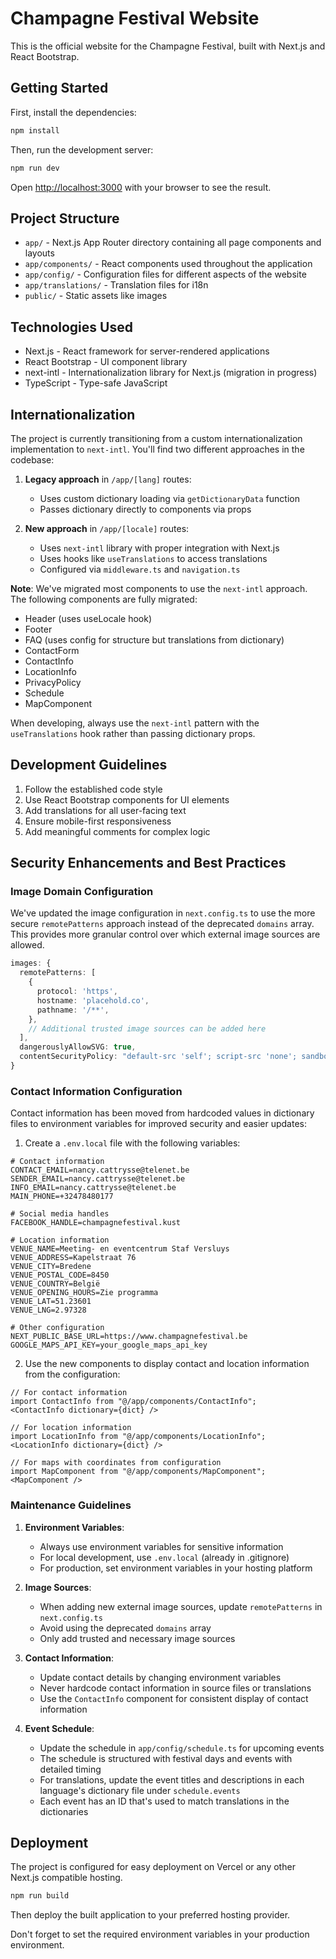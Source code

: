 # Champagne Festival Website

This is the official website for the Champagne Festival, built with Next.js and React Bootstrap.

## Getting Started

First, install the dependencies:

```bash
npm install
```

Then, run the development server:

```bash
npm run dev
```

Open [http://localhost:3000](http://localhost:3000) with your browser to see the result.

## Project Structure

- `app/` - Next.js App Router directory containing all page components and layouts
- `app/components/` - React components used throughout the application
- `app/config/` - Configuration files for different aspects of the website
- `app/translations/` - Translation files for i18n
- `public/` - Static assets like images

## Technologies Used

- Next.js - React framework for server-rendered applications
- React Bootstrap - UI component library
- next-intl - Internationalization library for Next.js (migration in progress)
- TypeScript - Type-safe JavaScript

## Internationalization

The project is currently transitioning from a custom internationalization implementation to `next-intl`. You'll find two different approaches in the codebase:

1. **Legacy approach** in `/app/[lang]` routes:
   - Uses custom dictionary loading via `getDictionaryData` function
   - Passes dictionary directly to components via props

2. **New approach** in `/app/[locale]` routes:
   - Uses `next-intl` library with proper integration with Next.js
   - Uses hooks like `useTranslations` to access translations
   - Configured via `middleware.ts` and `navigation.ts`

**Note**: We've migrated most components to use the `next-intl` approach. The following components are fully migrated:
- Header (uses useLocale hook)
- Footer
- FAQ (uses config for structure but translations from dictionary)
- ContactForm
- ContactInfo
- LocationInfo
- PrivacyPolicy
- Schedule
- MapComponent

When developing, always use the `next-intl` pattern with the `useTranslations` hook rather than passing dictionary props.

## Development Guidelines

1. Follow the established code style
2. Use React Bootstrap components for UI elements
3. Add translations for all user-facing text
4. Ensure mobile-first responsiveness
5. Add meaningful comments for complex logic

## Security Enhancements and Best Practices

### Image Domain Configuration

We've updated the image configuration in `next.config.ts` to use the more secure `remotePatterns` approach instead of the deprecated `domains` array. This provides more granular control over which external image sources are allowed.

```typescript
images: {
  remotePatterns: [
    {
      protocol: 'https',
      hostname: 'placehold.co',
      pathname: '/**',
    },
    // Additional trusted image sources can be added here
  ],
  dangerouslyAllowSVG: true,
  contentSecurityPolicy: "default-src 'self'; script-src 'none'; sandbox;",
}
```

### Contact Information Configuration

Contact information has been moved from hardcoded values in dictionary files to environment variables for improved security and easier updates:

1. Create a `.env.local` file with the following variables:
```
# Contact information
CONTACT_EMAIL=nancy.cattrysse@telenet.be
SENDER_EMAIL=nancy.cattrysse@telenet.be
INFO_EMAIL=nancy.cattrysse@telenet.be
MAIN_PHONE=+32478480177

# Social media handles
FACEBOOK_HANDLE=champagnefestival.kust

# Location information
VENUE_NAME=Meeting- en eventcentrum Staf Versluys
VENUE_ADDRESS=Kapelstraat 76
VENUE_CITY=Bredene
VENUE_POSTAL_CODE=8450
VENUE_COUNTRY=België
VENUE_OPENING_HOURS=Zie programma
VENUE_LAT=51.23601
VENUE_LNG=2.97328

# Other configuration
NEXT_PUBLIC_BASE_URL=https://www.champagnefestival.be
GOOGLE_MAPS_API_KEY=your_google_maps_api_key
```

2. Use the new components to display contact and location information from the configuration:
```tsx
// For contact information
import ContactInfo from "@/app/components/ContactInfo";
<ContactInfo dictionary={dict} />

// For location information
import LocationInfo from "@/app/components/LocationInfo";
<LocationInfo dictionary={dict} />

// For maps with coordinates from configuration
import MapComponent from "@/app/components/MapComponent";
<MapComponent />
```

### Maintenance Guidelines

1. **Environment Variables**: 
   - Always use environment variables for sensitive information
   - For local development, use `.env.local` (already in .gitignore)
   - For production, set environment variables in your hosting platform

2. **Image Sources**:
   - When adding new external image sources, update `remotePatterns` in `next.config.ts`
   - Avoid using the deprecated `domains` array
   - Only add trusted and necessary image sources

3. **Contact Information**:
   - Update contact details by changing environment variables
   - Never hardcode contact information in source files or translations
   - Use the `ContactInfo` component for consistent display of contact information
   
4. **Event Schedule**:
   - Update the schedule in `app/config/schedule.ts` for upcoming events
   - The schedule is structured with festival days and events with detailed timing
   - For translations, update the event titles and descriptions in each language's dictionary file under `schedule.events`
   - Each event has an ID that's used to match translations in the dictionaries

## Deployment

The project is configured for easy deployment on Vercel or any other Next.js compatible hosting.

```bash
npm run build
```

Then deploy the built application to your preferred hosting provider.

Don't forget to set the required environment variables in your production environment.
